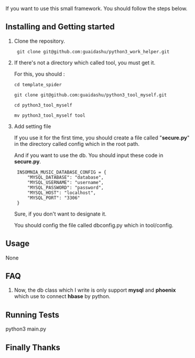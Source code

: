 If you want to use this small framework. You should follow the steps below.

## Installing and Getting started

1. Clone the repository.

        git clone git@github.com:guaidashu/python3_work_helper.git

2. If there's not a directory which called tool, you must get it. 
   
   For this, you should :
       
       cd template_spider
   
       git clone git@github.com:guaidashu/python3_tool_myself.git
       
       cd python3_tool_myself
       
       mv python3_tool_myself tool

3. Add setting file

    If you use it for the first time, you should create a file called "**secure.py**" in the directory called config which in the root path.
    
    And if you want to use the db. You should input these code in **secure.py**.
        
        INSOMNIA_MUSIC_DATABASE_CONFIG = {
            "MYSQL_DATABASE": "database",
            "MYSQL_USERNAME": "username",
            "MYSQL_PASSWORD": "password",
            "MYSQL_HOST": "localhost",
            "MYSQL_PORT": "3306"
        }
    
    Sure, if you don't want to designate it.
    
    You should config the file called dbconfig.py which in tool/config.

## Usage

None

## FAQ

1. Now, the db class which I write is only support **mysql** and **phoenix** which use to connect **hbase** by python.

## Running Tests

python3 main.py

## Finally Thanks 
